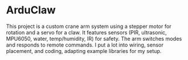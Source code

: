# ArduClaw
This project is a custom crane arm system using a stepper motor for rotation and a servo for a claw. It features sensors (PIR, ultrasonic, MPU6050, water, temp/humidity, IR) for safety. The arm switches modes and responds to remote commands. I put a lot into wiring, sensor placement, and coding, adapting example libraries for my setup.
